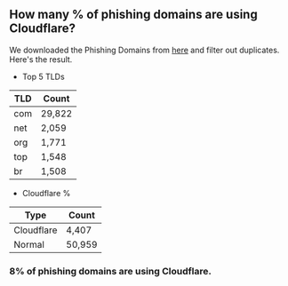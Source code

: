 ## How many % of phishing domains are using Cloudflare?


We downloaded the Phishing Domains from [here](https://github.com/mitchellkrogza/Phishing.Database) and filter out duplicates.
Here's the result.


[//]: # (start replacement)


- Top 5 TLDs

| TLD | Count |
| --- | --- |
| com | 29,822 |
| net | 2,059 |
| org | 1,771 |
| top | 1,548 |
| br | 1,508 |


- Cloudflare %

| Type | Count |
| --- | --- |
| Cloudflare | 4,407 |
| Normal | 50,959 |


### 8% of phishing domains are using Cloudflare.